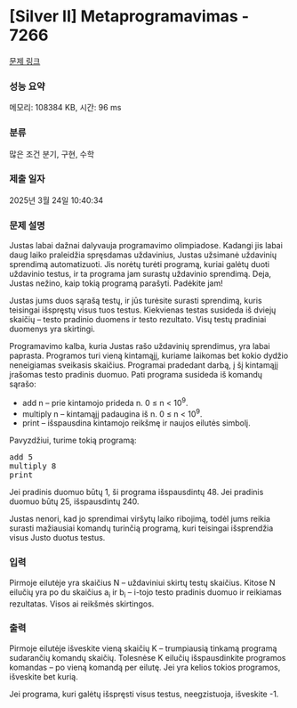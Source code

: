 # [Silver II] Metaprogramavimas - 7266 

[문제 링크](https://www.acmicpc.net/problem/7266) 

### 성능 요약

메모리: 108384 KB, 시간: 96 ms

### 분류

많은 조건 분기, 구현, 수학

### 제출 일자

2025년 3월 24일 10:40:34

### 문제 설명

<p>Justas labai dažnai dalyvauja programavimo olimpiadose. Kadangi jis labai daug laiko praleidžia spręsdamas uždavinius, Justas užsimanė uždavinių sprendimą automatizuoti. Jis norėtų turėti programą, kuriai galėtų duoti uždavinio testus, ir ta programa jam surastų uždavinio sprendimą. Deja, Justas nežino, kaip tokią programą parašyti. Padėkite jam!</p>

<p>Justas jums duos sąrašą testų, ir jūs turėsite surasti sprendimą, kuris teisingai išspręstų visus tuos testus. Kiekvienas testas susideda iš dviejų skaičių – testo pradinio duomens ir testo rezultato. Visų testų pradiniai duomenys yra skirtingi.</p>

<p>Programavimo kalba, kuria Justas rašo uždavinių sprendimus, yra labai paprasta. Programos turi vieną kintamąjį, kuriame laikomas bet kokio dydžio neneigiamas sveikasis skaičius. Programai pradedant darbą, į šį kintamąjį įrašomas testo pradinis duomuo. Pati programa susideda iš komandų sąrašo:</p>

<ul>
	<li>add n – prie kintamojo prideda n. 0 ≤ n < 10<sup>9</sup>.</li>
	<li>multiply n – kintamąjį padaugina iš n. 0 ≤ n < 10<sup>9</sup>.</li>
	<li>print – išspausdina kintamojo reikšmę ir naujos eilutės simbolį.</li>
</ul>

<p>Pavyzdžiui, turime tokią programą:</p>

<pre>add 5
multiply 8
print</pre>

<p>Jei pradinis duomuo būtų 1, ši programa išspausdintų 48. Jei pradinis duomuo būtų 25, išspausdintų 240.</p>

<p>Justas nenori, kad jo sprendimai viršytų laiko ribojimą, todėl jums reikia surasti mažiausiai komandų turinčią programą, kuri teisingai išsprendžia visus Justo duotus testus.</p>

### 입력 

 <p>Pirmoje eilutėje yra skaičius N – uždaviniui skirtų testų skaičius. Kitose N eilučių yra po du skaičius a<sub>i</sub> ir b<sub>i</sub> – i-tojo testo pradinis duomuo ir reikiamas rezultatas. Visos ai reikšmės skirtingos.</p>

### 출력 

 <p>Pirmoje eilutėje išveskite vieną skaičių K – trumpiausią tinkamą programą sudarančių komandų skaičių. Tolesnėse K eilučių išspausdinkite programos komandas – po vieną komandą per eilutę. Jei yra kelios tokios programos, išveskite bet kurią.</p>

<p>Jei programa, kuri galėtų išspręsti visus testus, neegzistuoja, išveskite -1.</p>

